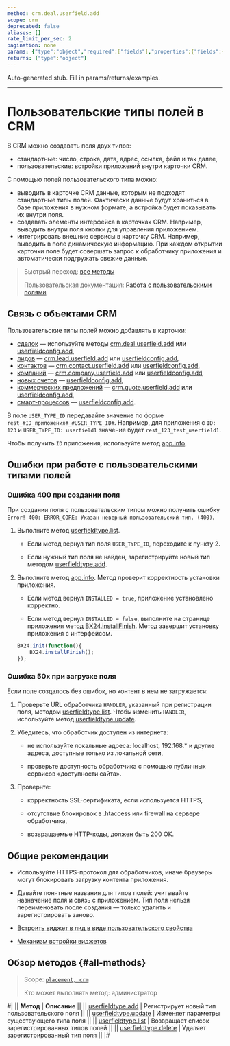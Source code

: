 ```yaml
---
method: crm.deal.userfield.add
scope: crm
deprecated: false
aliases: []
rate_limit_per_sec: 2
pagination: none
params: {"type":"object","required":["fields"],"properties":{"fields":{"type":"object"}}}
returns: {"type":"object"}
---
```


Auto-generated stub. Fill in params/returns/examples.

---

# Пользовательские типы полей в CRM

В CRM можно создавать поля двух типов:
- стандартные: число, строка, дата, адрес, ссылка, файл и так далее,
- пользовательские: встройки приложений внутри карточки CRM.
  
С помощью полей пользовательского типа можно:

- выводить в карточке CRM данные, которым не подходят стандартные типы полей. Фактически данные будут храниться в базе приложения в нужном формате, а встройка будет показывать их внутри поля.
- создавать элементы интерфейса в карточках CRM. Например, выводить внутри поля кнопки для управления приложением.
- интегрировать внешние сервисы в карточку CRM. Например, выводить в поле динамическую информацию. При каждом открытии карточки поле будет совершать запрос к обработчику приложения и автоматически подгружать свежие данные.

> Быстрый переход: [все методы](#all-methods)
>
> Пользовательская документация: [Работа с пользовательскими полями](https://helpdesk.bitrix24.ru/open/22048980/)

## Связь с объектами CRM

Пользовательские типы полей можно добавлять в карточки:
- [сделок](../../deals/index.md) — используйте методы [crm.deal.userfield.add](../../deals/user-defined-fields/crm-deal-userfield-add.md) или [userfieldconfig.add](../userfieldconfig/userfieldconfig/userfieldconfig-add.md),
- [лидов](../../leads/index.md) — [crm.lead.userfield.add](../../leads/userfield/crm-lead-userfield-add.md) или [userfieldconfig.add](../userfieldconfig/userfieldconfig/userfieldconfig-add.md),
- [контактов](../../contacts/index.md) — [crm.contact.userfield.add](../../contacts/userfield/crm-contact-userfield-add.md) или [userfieldconfig.add](../userfieldconfig/userfieldconfig/userfieldconfig-add.md),
- [компаний](../../companies/index.md) — [crm.company.userfield.add](../../companies/userfields/crm-company-userfield-add.md) или [userfieldconfig.add](../userfieldconfig/userfieldconfig/userfieldconfig-add.md),
- [новых счетов](../invoice.md) — [userfieldconfig.add](../userfieldconfig/userfieldconfig/userfieldconfig-add.md),
- [коммерческих предложений](../../quote/index.md) — [crm.quote.userfield.add](../../quote/user-field/crm-quote-user-field-add.md) или [userfieldconfig.add](../userfieldconfig/userfieldconfig/userfieldconfig-add.md),
- [смарт-процессов](../index.md) — [userfieldconfig.add](../userfieldconfig/userfieldconfig/userfieldconfig-add.md).

В поле `USER_TYPE_ID` передавайте значение по форме `rest_#ID_приложения#_#USER_TYPE_ID#`. Например, для приложения с `ID: 123` и `USER_TYPE_ID: userfield1` значение будет `rest_123_test_userfield1`.

Чтобы получить `ID` приложения, используйте метод [app.info](../../../common/system/app-info.md).

## Ошибки при работе с пользовательскими типами полей

### Ошибка 400 при создании поля

При создании поля с пользовательским типом можно получить ошибку `Error! 400: ERROR_CORE: Указан неверный пользовательский тип. (400)`.

1. Выполните метод [userfieldtype.list](../../../widgets/user-field/userfieldtype-list.md).

   - Если метод вернул тип поля `USER_TYPE_ID`,  переходите к пункту 2.

   - Если нужный тип поля не найден, зарегистрируйте новый тип методом [userfieldtype.add](../../../widgets/user-field/userfieldtype-add.md).

2. Выполните метод [app.info](../../../common/system/app-info.md). Метод проверит корректность установки приложения.

   - Если метод вернул `INSTALLED = true`, приложение установлено корректно.

   - Если метод вернул `INSTALLED = false`, выполните на странице приложения метод [BX24.installFinish](../../../bx24-js-sdk/system-functions/bx24-install-finish.md). Метод завершит установку приложения с интерфейсом.

    ```javascript
    BX24.init(function(){
        BX24.installFinish();
    });
    ```

### Ошибка 50x при загрузке поля

Если поле создалось без ошибок, но контент в нем не загружается:

1. Проверьте URL обработчика `HANDLER`, указанный при регистрации поля, методом [userfieldtype.list](../../../widgets/user-field/userfieldtype-list.md). Чтобы изменить `HANDLER`, используйте метод [userfieldtype.update](../../../widgets/user-field/userfieldtype-update.md).

2. Убедитесь, что обработчик доступен из интернета:

   - не используйте локальные адреса: localhost, 192.168.* и другие адреса, доступные только из локальной сети,

   - проверьте доступность обработчика с помощью публичных сервисов «доступности сайта».

3. Проверьте:

   - корректность SSL-сертификата, если используется HTTPS,

   - отсутствие блокировок в .htaccess или firewall на сервере обработчика,

   - возвращаемые HTTP-коды, должен быть 200 OK.

## Общие рекомендации

- Используйте HTTPS-протокол для обработчиков, иначе браузеры могут блокировать загрузку контента приложения.

- Давайте понятные названия для типов полей: учитывайте назначение поля и связь с приложением. Тип поля нельзя переименовать после создания — только удалить и зарегистрировать заново.



-  [Встроить виджет в лид в виде пользовательского свойства](../../../../tutorials/crm/crm-widgets/widget-as-field-in-lead-page)

-  [Механизм встройки виджетов](../../../widgets/index)



## Обзор методов {#all-methods}

> Scope: [`placement, crm`](../../../scopes/permissions.md)
> 
> Кто может выполнять метод: администратор

#|
|| **Метод** | **Описание** ||
|| [userfieldtype.add](../../../widgets/user-field/userfieldtype-add.md) | Регистрирует новый тип пользовательского поля ||
|| [userfieldtype.update](../../../widgets/user-field/userfieldtype-update.md) | Изменяет параметры существующего типа поля ||
|| [userfieldtype.list](../../../widgets/user-field/userfieldtype-list.md) | Возвращает список зарегистрированных типов полей ||
|| [userfieldtype.delete](../../../widgets/user-field/userfieldtype-delete.md) | Удаляет зарегистрированный тип поля ||
|#

